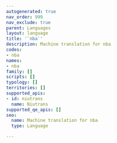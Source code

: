 ```yaml
---
autogenerated: true
nav_order: 999
nav_exclude: true
parent: Languages
layout: language
title: '`nba`'
description: Machine translation for nba
codes:
- nba
names:
- nba
family: []
scripts: []
typology: []
territories: []
supported_apis:
- id: niutrans
  name: Niutrans
supported_qe_apis: []
seo:
  name: Machine translation for nba
  type: Language

---
```


